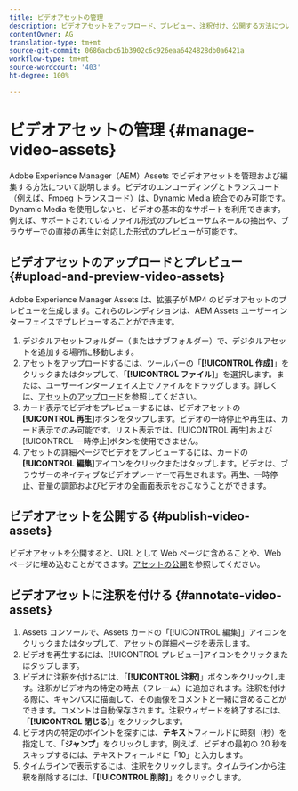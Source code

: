 ```yaml
---
title: ビデオアセットの管理
description: ビデオアセットをアップロード、プレビュー、注釈付け、公開する方法について説明します。
contentOwner: AG
translation-type: tm+mt
source-git-commit: 0686acbc61b3902c6c926eaa6424828db0a6421a
workflow-type: tm+mt
source-wordcount: '403'
ht-degree: 100%

---
```



# ビデオアセットの管理 {#manage-video-assets}

Adobe Experience Manager（AEM）Assets でビデオアセットを管理および編集する方法について説明します。ビデオのエンコーディングとトランスコード（例えば、Fmpeg トランスコード）は、Dynamic Media 統合でのみ可能です。Dynamic Media を使用しないと、ビデオの基本的なサポートを利用できます。例えば、サポートされているファイル形式のプレビューサムネールの抽出や、ブラウザーでの直接の再生に対応した形式のプレビューが可能です。

<!-- Also, if you are licensed to use Dynamic Media, see the [Dynamic Media video documentation](/help/assets/dynamic-media/video.md). -->

## ビデオアセットのアップロードとプレビュー {#upload-and-preview-video-assets}

Adobe Experience Manager Assets は、拡張子が MP4 のビデオアセットのプレビューを生成します。これらのレンディションは、AEM Assets ユーザーインターフェイスでプレビューすることができます。

1. デジタルアセットフォルダー（またはサブフォルダー）で、デジタルアセットを追加する場所に移動します。
1. アセットをアップロードするには、ツールバーの「**[!UICONTROL 作成]**」をクリックまたはタップして、「**[!UICONTROL ファイル]**」を選択します。または、ユーザーインターフェイス上でファイルをドラッグします。詳しくは、[アセットのアップロード](manage-digital-assets.md#uploading-assets)を参照してください。
1. カード表示でビデオをプレビューするには、ビデオアセットの&#x200B;**[!UICONTROL 再生]**&#x200B;ボタンをタップします。ビデオの一時停止や再生は、カード表示でのみ可能です。リスト表示では、[!UICONTROL 再生]および[!UICONTROL 一時停止]ボタンを使用できません。
1. アセットの詳細ページでビデオをプレビューするには、カードの&#x200B;**[!UICONTROL 編集]**&#x200B;アイコンをクリックまたはタップします。ビデオは、ブラウザーのネイティブなビデオプレーヤーで再生されます。再生、一時停止、音量の調節およびビデオの全画面表示をおこなうことができます。

## ビデオアセットを公開する {#publish-video-assets}

ビデオアセットを公開すると、URL として Web ページに含めることや、Web ページに埋め込むことができます。[アセットの公開](/help/assets/dynamic-media/publishing-dynamicmedia-assets.md)を参照してください。

## ビデオアセットに注釈を付ける {#annotate-video-assets}

1. Assets コンソールで、Assets カードの「[!UICONTROL 編集]」アイコンをクリックまたはタップして、アセットの詳細ページを表示します。
1. ビデオを再生するには、[!UICONTROL プレビュー]アイコンをクリックまたはタップします。
1. ビデオに注釈を付けるには、「**[!UICONTROL 注釈]**」ボタンをクリックします。注釈がビデオ内の特定の時点（フレーム）に追加されます。注釈を付ける際に、キャンバスに描画して、その画像をコメントと一緒に含めることができます。コメントは自動保存されます。注釈ウィザードを終了するには、「**[!UICONTROL 閉じる]**」をクリックします。
1. ビデオ内の特定のポイントを探すには、**テキスト**&#x200B;フィールドに時刻（秒）を指定して、「**ジャンプ**」をクリックします。例えば、ビデオの最初の 20 秒をスキップするには、テキストフィールドに「10」と入力します。
1. タイムラインで表示するには、注釈をクリックします。タイムラインから注釈を削除するには、「**[!UICONTROL 削除]**」をクリックします。

